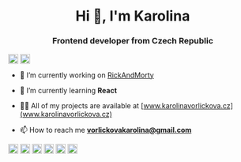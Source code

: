 <h1 align="center">Hi 👋, I'm Karolina</h1>
<h3 align="center">Frontend developer from Czech Republic</h3>

<a href="https://linkedin.com/in/karolinavor" target="blank"><img align="center" src="https://cdn.jsdelivr.net/npm/simple-icons@3.0.1/icons/linkedin.svg" alt="karolinavor" height="20" width="20" /></a>
<a href="https://stackoverflow.com/users/11478275" target="blank"><img align="center" src="https://cdn.jsdelivr.net/npm/simple-icons@3.0.1/icons/stackoverflow.svg" alt="11478275" height="20" width="20" /></a>

- 🔭 I’m currently working on [RickAndMorty](https://github.com/karolinavor/RickAndMorty)

- 🌱 I’m currently learning **React**

- 👨‍💻 All of my projects are available at [www.karolinavorlickova.cz](www.karolinavorlickova.cz)

- 📫 How to reach me **vorlickovakarolina@gmail.com**

<p align="left"><img src="https://devicons.github.io/devicon/devicon.git/icons/react/react-original-wordmark.svg" alt="react" width="20" height="20"/> <img src="https://devicons.github.io/devicon/devicon.git/icons/bootstrap/bootstrap-plain.svg" alt="bootstrap" width="20" height="20"/> <img src="https://devicons.github.io/devicon/devicon.git/icons/css3/css3-original-wordmark.svg" alt="css3" width="20" height="20"/> <img src="https://devicons.github.io/devicon/devicon.git/icons/html5/html5-original-wordmark.svg" alt="html5" width="20" height="20"/> <img src="https://devicons.github.io/devicon/devicon.git/icons/javascript/javascript-original.svg" alt="javascript" width="20" height="20"/> <img src="https://devicons.github.io/devicon/devicon.git/icons/sass/sass-original.svg" alt="sass" width="20" height="20"/></p><p align="center"> 
</p>
